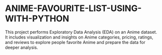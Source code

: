 # ANIME-FAVOURITE-LIST-USING-WITH-PYTHON
This project performs Exploratory Data Analysis (EDA) on an Anime dataset. It includes visualization and insights on Anime categories, pricing, ratings, and reviews to explore people favorite Anime and prepare the data for deeper analysis.
